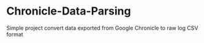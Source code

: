 # Chronicle-Data-Parsing
Simple project convert data exported from Google Chronicle to raw log CSV format
